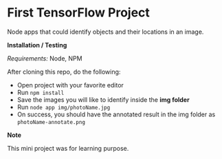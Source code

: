 # First TensorFlow Project

Node apps that could identify objects and their locations in an image. 

**Installation / Testing**

*Requirements:* Node, NPM

After cloning this repo, do the following:

- Open project with your favorite editor
- Run `npm install`
- Save the images you will like to identify inside the **img folder**
- Run `node app img/photoName.jpg`
- On success, you should have the annotated result in the img folder as `photoName-annotate.png`

**Note** 

This mini project was for learning purpose.